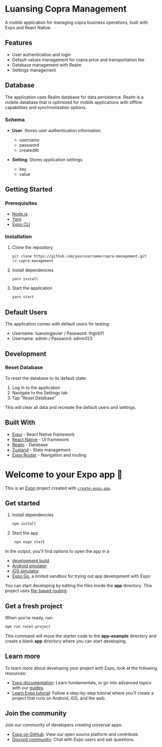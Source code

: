 # Luansing Copra Management

A mobile application for managing copra business operations, built with Expo and React Native.

## Features

- User authentication and login
- Default values management for copra price and transportation fee
- Database management with Realm
- Settings management

## Database

The application uses Realm database for data persistence. Realm is a mobile database that is optimized for mobile applications with offline capabilities and synchronization options.

### Schema

- **User**: Stores user authentication information

  - username
  - password
  - createdAt

- **Setting**: Stores application settings
  - key
  - value

## Getting Started

### Prerequisites

- [Node.js](https://nodejs.org/)
- [Yarn](https://yarnpkg.com/)
- [Expo CLI](https://docs.expo.dev/get-started/installation/)

### Installation

1. Clone the repository

   ```bash
   git clone https://github.com/yourusername/copra-management.git
   cd copra-management
   ```

2. Install dependencies

   ```bash
   yarn install
   ```

3. Start the application
   ```bash
   yarn start
   ```

## Default Users

The application comes with default users for testing:

- Username: luansingjavier / Password: thgirb11
- Username: admin / Password: admin123

## Development

### Reset Database

To reset the database to its default state:

1. Log in to the application
2. Navigate to the Settings tab
3. Tap "Reset Database"

This will clear all data and recreate the default users and settings.

## Built With

- [Expo](https://expo.dev/) - React Native framework
- [React Native](https://reactnative.dev/) - UI framework
- [Realm](https://realm.io/) - Database
- [Zustand](https://github.com/pmndrs/zustand) - State management
- [Expo Router](https://docs.expo.dev/router/introduction/) - Navigation and routing

# Welcome to your Expo app 👋

This is an [Expo](https://expo.dev) project created with [`create-expo-app`](https://www.npmjs.com/package/create-expo-app).

## Get started

1. Install dependencies

   ```bash
   npm install
   ```

2. Start the app

   ```bash
    npx expo start
   ```

In the output, you'll find options to open the app in a

- [development build](https://docs.expo.dev/develop/development-builds/introduction/)
- [Android emulator](https://docs.expo.dev/workflow/android-studio-emulator/)
- [iOS simulator](https://docs.expo.dev/workflow/ios-simulator/)
- [Expo Go](https://expo.dev/go), a limited sandbox for trying out app development with Expo

You can start developing by editing the files inside the **app** directory. This project uses [file-based routing](https://docs.expo.dev/router/introduction).

## Get a fresh project

When you're ready, run:

```bash
npm run reset-project
```

This command will move the starter code to the **app-example** directory and create a blank **app** directory where you can start developing.

## Learn more

To learn more about developing your project with Expo, look at the following resources:

- [Expo documentation](https://docs.expo.dev/): Learn fundamentals, or go into advanced topics with our [guides](https://docs.expo.dev/guides).
- [Learn Expo tutorial](https://docs.expo.dev/tutorial/introduction/): Follow a step-by-step tutorial where you'll create a project that runs on Android, iOS, and the web.

## Join the community

Join our community of developers creating universal apps.

- [Expo on GitHub](https://github.com/expo/expo): View our open source platform and contribute.
- [Discord community](https://chat.expo.dev): Chat with Expo users and ask questions.
